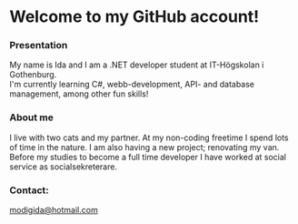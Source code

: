 # Welcome to my GitHub account!

### Presentation
My name is Ida and I am a .NET developer student at IT-Högskolan i Gothenburg.   
I'm currently learning C#, webb-development, API- and database management, among other fun skills! 

### About me
I live with two cats and my partner. At my non-coding freetime I spend lots of time in the nature. I am also having a new project; renovating my van. Before my studies to become a full time developer I have worked at social service as socialsekreterare. 

### Contact:

modigida@hotmail.com   
